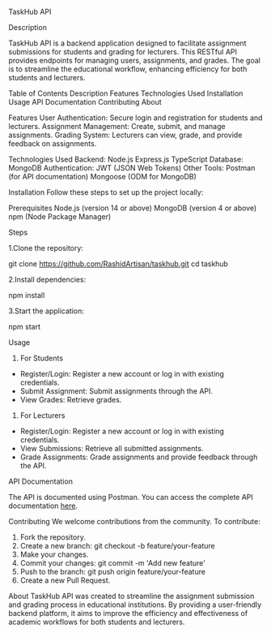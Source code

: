 TaskHub API

Description

TaskHub API is a backend application designed to facilitate assignment submissions for students and grading for lecturers. This RESTful API provides endpoints for managing users, assignments, and grades. The goal is to streamline the educational workflow, enhancing efficiency for both students and lecturers.

Table of Contents
Description
Features
Technologies Used
Installation
Usage
API Documentation
Contributing
About

Features
User Authentication: Secure login and registration for students and lecturers.
Assignment Management: Create, submit, and manage assignments.
Grading System: Lecturers can view, grade, and provide feedback on assignments.

Technologies Used
Backend:
Node.js
Express.js
TypeScript
Database:
MongoDB
Authentication:
JWT (JSON Web Tokens)
Other Tools:
Postman (for API documentation)
Mongoose (ODM for MongoDB)

Installation
Follow these steps to set up the project locally:

Prerequisites
Node.js (version 14 or above)
MongoDB (version 4 or above)
npm (Node Package Manager)

Steps

1.Clone the repository:

git clone https://github.com/RashidArtisan/taskhub.git
cd taskhub

2.Install dependencies:

npm install

3.Start the application:

npm start


Usage

1. For Students
*   Register/Login:
        Register a new account or log in with existing credentials.
*   Submit Assignment:
        Submit assignments through the API.
*   View Grades:
        Retrieve grades.
1. For Lecturers
*   Register/Login:
        Register a new account or log in with existing credentials.
*   View Submissions:
        Retrieve all submitted assignments.
*   Grade Assignments:
        Grade assignments and provide feedback through the API.

API Documentation

The API is documented using Postman. You can access the complete API documentation [here](https://documenter.getpostman.com/view/26350887/2sA3JNcgrx).

Contributing
We welcome contributions from the community. To contribute:

1. Fork the repository.
2. Create a new branch:
    git checkout -b feature/your-feature
3. Make your changes.
4. Commit your changes:
    git commit -m 'Add new feature'
5. Push to the branch:
    git push origin feature/your-feature
6. Create a new Pull Request.


About
TaskHub API was created to streamline the assignment submission and grading process in educational institutions. By providing a user-friendly backend platform, it aims to improve the efficiency and effectiveness of academic workflows for both students and lecturers.